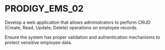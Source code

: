 # PRODIGY_EMS_02
Develop a web application that allows
administrators to perform CRUD
(Create, Read, Update, Delete)
operations on employee records. 


Ensure the system has proper validation
and authentication mechanisms to
protect sensitive employee data.
